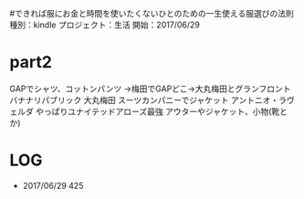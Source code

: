 #できれば服にお金と時間を使いたくないひとのための一生使える服選びの法則
種別：kindle
プロジェクト：生活
開始：2017/06/29

# part2
GAPでシャツ、コットンパンツ
→梅田でGAPどこ→大丸梅田とグランフロント
バナナリパブリック 大丸梅田
スーツカンパニーでジャケット
アントニオ・ラヴェルダ
やっぱりユナイテッドアローズ最強
アウターやジャケット、小物(靴とか)

# LOG
- 2017/06/29 425
